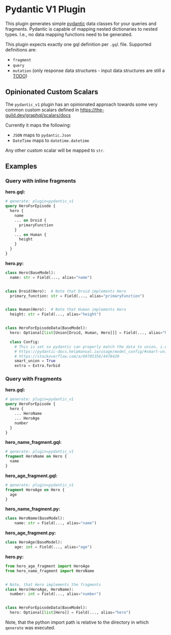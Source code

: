 # Pydantic V1 Plugin

This plugin generates simple [pydantic](https://docs.pydantic.dev/) data classes for your queries and fragments.
Pydantic is capable of mapping nested dictionaries to nested types.
I.e., no data mapping functions need to be generated.

This plugin expects exactly one gql definition per `.gql` file.
Supported definitions are:

- `fragment`
- `query`
- `mutation` (only response data structures - input data structures are still a [TODO](https://github.com/app-sre/qenerate/issues/71))

## Opinionated Custom Scalars

The `pydantic_v1` plugin has an opinionated approach towards some very common custom scalars
defined in https://the-guild.dev/graphql/scalars/docs

Currently it maps the following: 

- `JSON` maps to `pydantic.Json`
- `DateTime` maps to `datetime.datetime` 

Any other custom scalar will be mapped to `str`.

## Examples

### Query with inline fragments

**hero.gql:**
```graphql
# qenerate: plugin=pydantic_v1
query HeroForEpisode {
  hero {
    name
    ... on Droid {
      primaryFunction
    }
    ... on Human {
      height
    }
  }
}
```

**hero.py:**
```python
class Hero(BaseModel):
  name: str = Field(..., alias="name")


class Droid(Hero):  # Note that Droid implements Hero
  primary_function: str = Field(..., alias="primaryFunction")


class Human(Hero):  # Note that Human implements Hero
  height: str = Field(..., alias="height")


class HeroForEpisodeData(BaseModel):
  hero: Optional[list[Union[Droid, Human, Hero]]] = Field(..., alias="hero")

  class Config:
    # This is set so pydantic can properly match the data to union, i.e., properly infer the correct type
    # https://pydantic-docs.helpmanual.io/usage/model_config/#smart-union
    # https://stackoverflow.com/a/69705356/4478420
    smart_union = True
    extra = Extra.forbid
```

### Query with Fragments

**hero.gql:**
```graphql
# qenerate: plugin=pydantic_v1
query HeroForEpisode {
  hero {
    ... HeroName
    ... HeroAge
    number
  }
}
```

**hero_name_fragment.gql:**
```graphql
# qenerate: plugin=pydantic_v1
fragment HeroName on Hero {
  name
}
```

**hero_age_fragment.gql:**
```graphql
# qenerate: plugin=pydantic_v1
fragment HeroAge on Hero {
  age
}
```

**hero_name_fragment.py:**
```python
class HeroName(BaseModel):
    name: str = Field(..., alias="name")
```

**hero_age_fragment.py:**
```python
class HeroAge(BaseModel):
    age: int = Field(..., alias="age")
```

**hero.py:**
```python
from hero_age_fragment import HeroAge
from hero_name_fragment import HeroName


# Note, that Hero implements the fragments
class Hero(HeroAge, HeroName):
  number: int = Field(..., alias="number")


class HeroForEpisodeData(BaseModel):
  hero: Optional[list[Hero]] = Field(..., alias="hero")
```

Note, that the python import path is relative to the directory
in which `qenerate` was executed.
